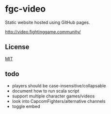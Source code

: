 # fgc-video

Static website hosted using GitHub pages.

http://video.fightinggame.community/

## License

[MIT](LICENSE)

## todo
- players should be case-insensitive/collapsable
- document how to run scala script
- support multiple character games/videos
- look into CapcomFighters/alternative channels
- toggle embed
